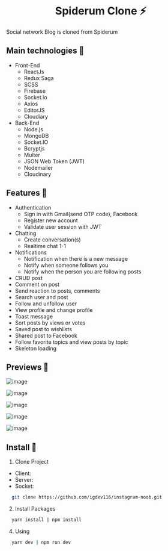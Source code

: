 <h1 align='center'><strong>Spiderum Clone ⚡</strong></h1>

<p>Social network Blog is cloned from Spiderum</p>


## **Main technologies 📝**

- Front-End
  - ReactJs
  - Redux Saga
  - SCSS
  - Firebase
  - Socket.io
  - Axios
  - EditorJS
  - Cloudiary
- Back-End
  - Node.js
  - MongoDB
  - Socket.IO
  - Bcryptjs
  - Multer
  - JSON Web Token (JWT)
  - Nodemailer
  - Cloudinary

## **Features 🚀**

- Authentication
  - Sign in with Gmail(send OTP code), Facebook
  - Register new account
  - Validate user session with JWT
- Chatting
  - Create conversation(s)
  - Realtime chat 1-1
- Notifications
  - Notification when there is a new message
  - Notify when someone follows you
  - Notify when the person you are following posts
- CRUD post
- Comment on post
- Send reaction to posts, comments
- Search user and post
- Follow and unfollow user
- View profile and change profile
- Toast message
- Sort posts by views or votes
- Saved post to wishlists
- Shared post to Facebook
- Follow favorite topics and view posts by topic
- Skeleton loading

## **Previews 📁**

![image](https://user-images.githubusercontent.com/70432453/169486622-116a2c27-bd0e-4a74-96c5-407e12b4131d.png)

![image](https://user-images.githubusercontent.com/70432453/169486800-e1968142-985a-4e15-9930-8463964177a8.png)

![image](https://user-images.githubusercontent.com/70432453/169487737-342fdabd-c84b-41bd-b468-4ca35dd1abde.png)

![image](https://user-images.githubusercontent.com/70432453/169488501-ddbcf422-8a3e-48fe-856c-edde73b02a11.png)

![image](https://user-images.githubusercontent.com/70432453/169489742-3f4b5df6-9760-49d5-bea3-6114cc7fda7a.png)

## **Install 🔨**

1. Clone Project
- Client: 
- Server: 
- Socket: 
```sh
  git clone https://github.com/igdev116/instagram-noob.git
```

2. Install Packages

```sh
  yarn install | npm install
```

4. Using

```sh
  yarn dev | npm run dev
```
